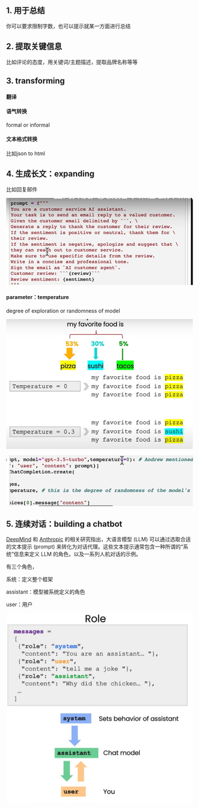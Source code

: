 ## 1. 用于总结

你可以要求限制字数，也可以提示就某一方面进行总结



## 2. 提取关键信息

比如评论的态度，用关键词/主题描述，提取品牌名称等等



## 3. transforming

#### 翻译

#### 语气转换

formal or informal

#### 文本格式转换

比如json to html



## 4. 生成长文：expanding

比如回复邮件

![image-20230715185022740](./imags/image-20230715185022740.png)

#### parameter：temperature

degree of exploration or randomness of model

![image-20230715185202978](./imags/image-20230715185202978.png)

![image-20230715185240689](./imags/image-20230715185240689.png)



## 5. 连续对话：building a chatbot

[DeepMind](https://arxiv.org/abs/2209.14375) 和 [Anthropic](https://arxiv.org/abs/2112.00861) 的相关研究指出，大语言模型 (LLM) 可以通过选取合适的文本提示 (prompt) 来转化为对话代理。这些文本提示通常包含一种所谓的“系统”信息来定义 LLM 的角色，以及一系列人机对话的示例。

有三个角色，

系统：定义整个框架

assistant：模型被系统定义的角色

user：用户

![image-20230715190443930](./imags/image-20230715190443930.png)

